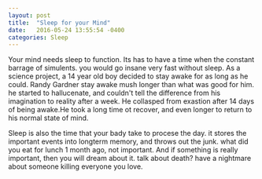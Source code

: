 ```yaml
---
layout: post
title:  "Sleep for your Mind"
date:   2016-05-24 13:55:54 -0400
categories: Sleep
---
```

Your mind needs sleep to function. Its has to have a time when the constant barrage of simulents. you would go insane 
very fast without sleep. As a science project, a 14 year old boy decided to stay awake for as long as he could. Randy 
Gardner stay awake mush longer than what was good for him. he started to hallucenate, and couldn't tell the difference 
from his imagination to reality after a week. He collasped from exastion after 14 days of being awake.He took a long 
time ot recover, and even longer to return to his normal state of mind. 

Sleep is also the  time that your bady take to procese the day. it stores the important events into longterm memory, 
and throws out the junk. what did you eat for lunch 1 month ago, not important. And if something is really important, 
then you will dream about it. talk about death? have a nightmare about someone killing everyone you love.
